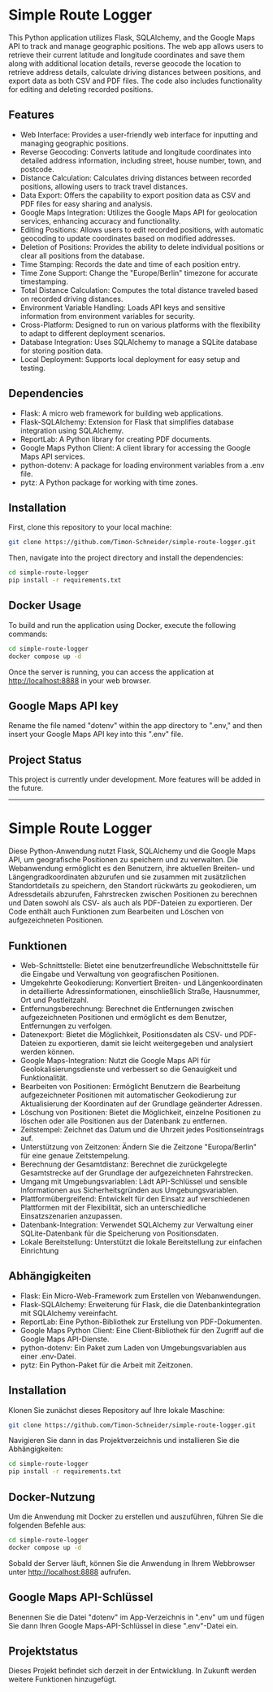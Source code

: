 # Simple Route Logger

This Python application utilizes Flask, SQLAlchemy, and the Google Maps API to track and manage geographic positions. The web app allows users to retrieve their current latitude and longitude coordinates and save them along with additional location details, reverse geocode the location to retrieve address details, calculate driving distances between positions, and export data as both CSV and PDF files. The code also includes functionality for editing and deleting recorded positions.

## Features

- Web Interface: Provides a user-friendly web interface for inputting and managing geographic positions.
- Reverse Geocoding: Converts latitude and longitude coordinates into detailed address information, including street, house number, town, and postcode.
- Distance Calculation: Calculates driving distances between recorded positions, allowing users to track travel distances.
- Data Export: Offers the capability to export position data as CSV and PDF files for easy sharing and analysis.
- Google Maps Integration: Utilizes the Google Maps API for geolocation services, enhancing accuracy and functionality.
- Editing Positions: Allows users to edit recorded positions, with automatic geocoding to update coordinates based on modified addresses.
- Deletion of Positions: Provides the ability to delete individual positions or clear all positions from the database.
- Time Stamping: Records the date and time of each position entry.
- Time Zone Support: Change the "Europe/Berlin" timezone for accurate timestamping.
- Total Distance Calculation: Computes the total distance traveled based on recorded driving distances.
- Environment Variable Handling: Loads API keys and sensitive information from environment variables for security.
- Cross-Platform: Designed to run on various platforms with the flexibility to adapt to different deployment scenarios.
- Database Integration: Uses SQLAlchemy to manage a SQLite database for storing position data.
- Local Deployment: Supports local deployment for easy setup and testing.

## Dependencies

- Flask: A micro web framework for building web applications.
- Flask-SQLAlchemy: Extension for Flask that simplifies database integration using SQLAlchemy.
- ReportLab: A Python library for creating PDF documents.
- Google Maps Python Client: A client library for accessing the Google Maps API services.
- python-dotenv: A package for loading environment variables from a .env file.
- pytz: A Python package for working with time zones.

## Installation

First, clone this repository to your local machine:

```bash
git clone https://github.com/Timon-Schneider/simple-route-logger.git
```

Then, navigate into the project directory and install the dependencies:

```bash
cd simple-route-logger
pip install -r requirements.txt
```

## Docker Usage

To build and run the application using Docker, execute the following commands:

```bash
cd simple-route-logger
docker compose up -d
```

Once the server is running, you can access the application at [http://localhost:8888](http://localhost:8888) in your web browser.

## Google Maps API key

Rename the file named "dotenv" within the app directory to ".env," and then insert your Google Maps API key into this ".env" file.

## Project Status

This project is currently under development. More features will be added in the future.

---

# Simple Route Logger

Diese Python-Anwendung nutzt Flask, SQLAlchemy und die Google Maps API, um geografische Positionen zu speichern und zu verwalten. Die Webanwendung ermöglicht es den Benutzern, ihre aktuellen Breiten- und Längengradkoordinaten abzurufen und sie zusammen mit zusätzlichen Standortdetails zu speichern, den Standort rückwärts zu geokodieren, um Adressdetails abzurufen, Fahrstrecken zwischen Positionen zu berechnen und Daten sowohl als CSV- als auch als PDF-Dateien zu exportieren. Der Code enthält auch Funktionen zum Bearbeiten und Löschen von aufgezeichneten Positionen.

## Funktionen

- Web-Schnittstelle: Bietet eine benutzerfreundliche Webschnittstelle für die Eingabe und Verwaltung von geografischen Positionen.
- Umgekehrte Geokodierung: Konvertiert Breiten- und Längenkoordinaten in detaillierte Adressinformationen, einschließlich Straße, Hausnummer, Ort und Postleitzahl.
- Entfernungsberechnung: Berechnet die Entfernungen zwischen aufgezeichneten Positionen und ermöglicht es dem Benutzer, Entfernungen zu verfolgen.
- Datenexport: Bietet die Möglichkeit, Positionsdaten als CSV- und PDF-Dateien zu exportieren, damit sie leicht weitergegeben und analysiert werden können.
- Google Maps-Integration: Nutzt die Google Maps API für Geolokalisierungsdienste und verbessert so die Genauigkeit und Funktionalität.
- Bearbeiten von Positionen: Ermöglicht Benutzern die Bearbeitung aufgezeichneter Positionen mit automatischer Geokodierung zur Aktualisierung der Koordinaten auf der Grundlage geänderter Adressen.
- Löschung von Positionen: Bietet die Möglichkeit, einzelne Positionen zu löschen oder alle Positionen aus der Datenbank zu entfernen.
- Zeitstempel: Zeichnet das Datum und die Uhrzeit jedes Positionseintrags auf.
- Unterstützung von Zeitzonen: Ändern Sie die Zeitzone "Europa/Berlin" für eine genaue Zeitstempelung.
- Berechnung der Gesamtdistanz: Berechnet die zurückgelegte Gesamtstrecke auf der Grundlage der aufgezeichneten Fahrstrecken.
- Umgang mit Umgebungsvariablen: Lädt API-Schlüssel und sensible Informationen aus Sicherheitsgründen aus Umgebungsvariablen.
- Plattformübergreifend: Entwickelt für den Einsatz auf verschiedenen Plattformen mit der Flexibilität, sich an unterschiedliche Einsatzszenarien anzupassen.
- Datenbank-Integration: Verwendet SQLAlchemy zur Verwaltung einer SQLite-Datenbank für die Speicherung von Positionsdaten.
- Lokale Bereitstellung: Unterstützt die lokale Bereitstellung zur einfachen Einrichtung

## Abhängigkeiten

- Flask: Ein Micro-Web-Framework zum Erstellen von Webanwendungen.
- Flask-SQLAlchemy: Erweiterung für Flask, die die Datenbankintegration mit SQLAlchemy vereinfacht.
- ReportLab: Eine Python-Bibliothek zur Erstellung von PDF-Dokumenten.
- Google Maps Python Client: Eine Client-Bibliothek für den Zugriff auf die Google Maps API-Dienste.
- python-dotenv: Ein Paket zum Laden von Umgebungsvariablen aus einer .env-Datei.
- pytz: Ein Python-Paket für die Arbeit mit Zeitzonen.

## Installation

Klonen Sie zunächst dieses Repository auf Ihre lokale Maschine:

```bash
git clone https://github.com/Timon-Schneider/simple-route-logger.git
```

Navigieren Sie dann in das Projektverzeichnis und installieren Sie die Abhängigkeiten:

```bash
cd simple-route-logger
pip install -r requirements.txt
```

## Docker-Nutzung

Um die Anwendung mit Docker zu erstellen und auszuführen, führen Sie die folgenden Befehle aus:

```bash
cd simple-route-logger
docker compose up -d
```

Sobald der Server läuft, können Sie die Anwendung in Ihrem Webbrowser unter [http://localhost:8888](http://localhost:8888) aufrufen.

## Google Maps API-Schlüssel

Benennen Sie die Datei "dotenv" im App-Verzeichnis in ".env" um und fügen Sie dann Ihren Google Maps-API-Schlüssel in diese ".env"-Datei ein.

## Projektstatus

Dieses Projekt befindet sich derzeit in der Entwicklung. In Zukunft werden weitere Funktionen hinzugefügt.
